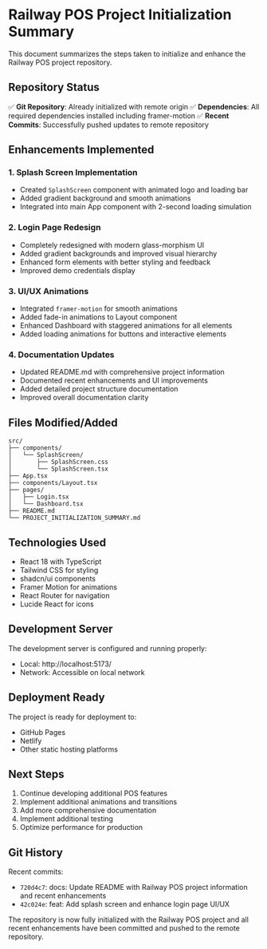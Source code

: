 # Railway POS Project Initialization Summary

This document summarizes the steps taken to initialize and enhance the Railway POS project repository.

## Repository Status

✅ **Git Repository**: Already initialized with remote origin
✅ **Dependencies**: All required dependencies installed including framer-motion
✅ **Recent Commits**: Successfully pushed updates to remote repository

## Enhancements Implemented

### 1. Splash Screen Implementation
- Created `SplashScreen` component with animated logo and loading bar
- Added gradient background and smooth animations
- Integrated into main App component with 2-second loading simulation

### 2. Login Page Redesign
- Completely redesigned with modern glass-morphism UI
- Added gradient backgrounds and improved visual hierarchy
- Enhanced form elements with better styling and feedback
- Improved demo credentials display

### 3. UI/UX Animations
- Integrated `framer-motion` for smooth animations
- Added fade-in animations to Layout component
- Enhanced Dashboard with staggered animations for all elements
- Added loading animations for buttons and interactive elements

### 4. Documentation Updates
- Updated README.md with comprehensive project information
- Documented recent enhancements and UI improvements
- Added detailed project structure documentation
- Improved overall documentation clarity

## Files Modified/Added

```
src/
├── components/
│   └── SplashScreen/
│       ├── SplashScreen.css
│       └── SplashScreen.tsx
├── App.tsx
├── components/Layout.tsx
├── pages/
│   ├── Login.tsx
│   └── Dashboard.tsx
├── README.md
└── PROJECT_INITIALIZATION_SUMMARY.md
```

## Technologies Used

- React 18 with TypeScript
- Tailwind CSS for styling
- shadcn/ui components
- Framer Motion for animations
- React Router for navigation
- Lucide React for icons

## Development Server

The development server is configured and running properly:
- Local: http://localhost:5173/
- Network: Accessible on local network

## Deployment Ready

The project is ready for deployment to:
- GitHub Pages
- Netlify
- Other static hosting platforms

## Next Steps

1. Continue developing additional POS features
2. Implement additional animations and transitions
3. Add more comprehensive documentation
4. Implement additional testing
5. Optimize performance for production

## Git History

Recent commits:
- `720d4c7`: docs: Update README with Railway POS project information and recent enhancements
- `42c024e`: feat: Add splash screen and enhance login page UI/UX

The repository is now fully initialized with the Railway POS project and all recent enhancements have been committed and pushed to the remote repository.